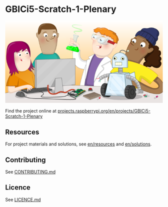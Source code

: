 # GBICi5-Scratch-1-Plenary

![GBICi5-Scratch-1-Plenary](banner.png)

Find the project online at [projects.raspberrypi.org/en/projects/GBICi5-Scratch-1-Plenary](https://projects.raspberrypi.org/en/projects/GBICi5-Scratch-1-Plenary)

## Resources
For project materials and solutions, see [en/resources](https://github.com/raspberrypilearning/GBICi5-Scratch-1-Plenary/tree/master/en/resources) and [en/solutions](https://github.com/raspberrypilearning/GBICi5-Scratch-1-Plenary/tree/master/en/solutions).

## Contributing
See [CONTRIBUTING.md](CONTRIBUTING.md)

## Licence
 See [LICENCE.md](LICENCE.md)